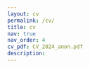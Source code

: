 ```yaml
---
layout: cv
permalink: /cv/
title: cv
nav: true
nav_order: 4
cv_pdf: CV_2024_anon.pdf
description:
---
```

